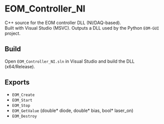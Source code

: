 # EOM_Controller_NI

C++ source for the EOM controller DLL (NI/DAQ-based).  
Built with Visual Studio (MSVC). Outputs a DLL used by the Python `EOM-GUI` project.

## Build
Open `EOM_Controller_NI.sln` in Visual Studio and build the DLL (x64/Release).

## Exports
- `EOM_Create`
- `EOM_Start`
- `EOM_Stop`
- `EOM_GetValue` (double* diode, double* bias, bool* laser_on)
- `EOM_Destroy`
